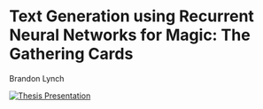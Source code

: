 # Text Generation using Recurrent Neural Networks for Magic: The Gathering Cards

Brandon Lynch

[![Thesis Presentation](https://img.youtube.com/vi/vNRrNw_zk6Y/default.jpg)](https://youtu.be/vNRrNw_zk6Y)